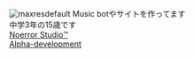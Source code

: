 ![maxresdefault](https://user-images.githubusercontent.com/98526451/157168744-f3bef939-a674-49eb-a5ca-7060423a1cf7.jpeg)
</a>
Music botやサイトを作ってます<br>
中学3年の15歳です<br>
[Noerror Studio™️](https://noerror.studio/)<br>
[Alpha-development](https://discord.gg/dbCfXDxxVv)
</a>
